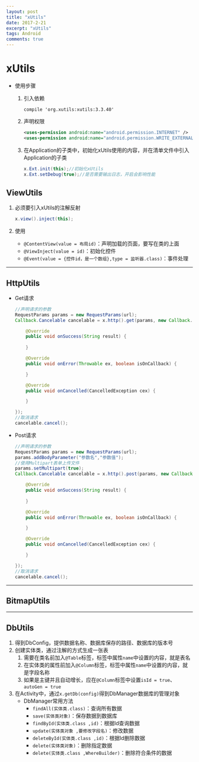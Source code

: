 ```yaml
---
layout: post
title: "xUtils"
date: 2017-2-21
excerpt: "xUtils"
tags: Android
comments: true
---
```


# xUtils

- 使用步骤
	1. 引入依赖
		
		```
		compile 'org.xutils:xutils:3.3.40'
		```
		
	2. 声明权限
		
		```xml
		<uses-permission android:name="android.permission.INTERNET" />
		<uses-permission android:name="android.permission.WRITE_EXTERNAL_STORAGE" />
		```
		
	3. 在Application的子类中，初始化xUtils使用的内容，并在清单文件中引入Application的子类
		
		```java
		x.Ext.init(this);//初始化xUtils
		x.Ext.setDebug(true);//是否需要输出日志，开启会影响性能
		```

## ViewUtils

1. 必须要引入xUtils的注解反射

	```java
	x.view().inject(this);
	```

2. 使用
	- ``@ContentView(value = 布局id)``：声明加载的页面，要写在类的上面
	- ``@ViewInject(value = id)``：初始化控件
	- ``@Event(value = {控件id，是一个数组},type = 监听器.class)``：事件处理

***

## HttpUtils

- Get请求
	
	```java
	//声明请求的参数
	RequestParams params = new RequestParams(url);
	Callback.Cancelable cancelable = x.http().get(params, new Callback.CommonCallback<String>() {
	
	    @Override
	    public void onSuccess(String result) {
	        
	    }
	
	    @Override
	    public void onError(Throwable ex, boolean isOnCallback) {
	
	    }
	
	    @Override
	    public void onCancelled(CancelledException cex) {
	
	    }
	
	});
	//取消请求
	cancelable.cancel();
	```

- Post请求
	
	```java
	//声明请求的参数
	RequestParams params = new RequestParams(url);
	params.addBodyParameter("参数名","参数值");
	//使用Multipart表单上传文件
	params.setMultipart(true);
	Callback.Cancelable cancelable = x.http().post(params, new Callback.CommonCallback<String>() {
	
	    @Override
	    public void onSuccess(String result) {
	        
	    }
	
	    @Override
	    public void onError(Throwable ex, boolean isOnCallback) {
	
	    }
	
	    @Override
	    public void onCancelled(CancelledException cex) {
	
	    }
	
	});
	//取消请求
	cancelable.cancel();
	```
	
***

## BitmapUtils

***

## DbUtils
1. 得到DbConfig，提供数据名称、数据库保存的路径、数据库的版本号
2. 创建实体类，通过注解的方式生成一张表
	1. 需要在类名前加入``@Table``标签，标签中属性``name``中设置的内容，就是表名
	2. 在实体类的属性前加入``@Column``标签，标签中属性``name``中设置的内容，就是字段名称
	3. 如果是主键并且自动增长，应在``@Column``标签中设置``isId = true``、``autoGen = true``
3. 在Activity中，通过``x.getDb(config)``得到DbManager数据库的管理对象
	- DbManager常用方法
		- ``findAll(实体类.class)``：查询所有数据
		- ``save(实体类对象)``：保存数据到数据库
		- ``findById(实体类.class ,id)``：根据Id查询数据
		- ``update(实体类对象 ,要修改字段名)``：修改数据
		- ``deleteById(实体类.class ,id)``：根据Id删除数据
		- ``delete(实体类对象)``：删除指定数据
		- ``delete(实体类.class ,WhereBuilder)``：删除符合条件的数据